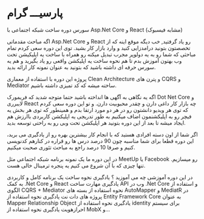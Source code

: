 # پارسیـــ گرام
سورس دوره ساخت شبکه اجتماعی با Asp.Net Core و React (مشابه فیسبوک) 

اگه مباحث مقدماتی Asp.Net Core و React رو یاد گرفتید, خب دیگه موقع اینه که از تخصصتون بتونید درامدزایی کنید و وارد بازار کار بشید. توی این دوره سعی کردم تمام مباحثی که شما رو به یه دولوپر مجرب تبدیل میکنه رو همراه با ساخت یه اپلیکیشن تحت وب بهتون آموزش بدم تا هم نحوه ساخت یه اپلیکشن واقعی رو یاد بگیرید و هم یه سورس حرفه ای داشته باشید که بتونید به عنوان نمونه کار ارائه بدید.

پروژه این دوره با استفاده از معماری Clean Architecture و پترن های CQRS  و Mediator ساخته میشه که کد تمیزی داشته باشیم.

اگه یه نگاهی به آگهی ها انداخته باشید حتما متوجه شدید که فریمورک Dot Net Core و لایبرری React چه بازار کار داغی دارن و چقدر محبوبیت دارن. و تو این دوره سعی کردم که توی هر ویدیو دانشتون رو در هر دو مورد ارتقا بدم و همینطور که توی هر بخش یه فیچر رو به اپلیکشنمون اضاف میکنیم به طور تدریجی یه اپلیکشن کاربردی باارزش هم ایجاد میشه تا بعد از این دوره بتونید هر اپلیکشن تحت وبی رو به راحتی توسعه بدید.

اگر شما از اون دسته افرادی هستید که با انجام کار بیشترین بهره رو از یادگیری می برید، این دوره قطعا برای شما مناسبه چون 90 درصد درس ها رو قراره در کنارهم کدنویسی کنیم و صرفا 10 درصد راجع به مباحث تئوری صحبت میکنیم.

در این دوره ما یک نمونه برنامه شبکه اجتماعی مثل MeetUp یا Facebook رو میسازیم. تنها چیزی که با آن شروع می کنیم یه پنجره ترمینال خالی هست.

در این دوره آموزشی چه می آموزید ؟
یادگیری نحوه ساخت یک برنامه کامل و کاربردی به کمک .Net Core و React
یادگیری مهارت ساخت API وب در .Net Core و استفاده از الگوی CQRS + Mediator
نحوه استفاده از بسته های AutoMapper و MediatR در پروژه های دات نت
یادگیری نحوه استفاده از Entity Framework Core به عنوان Mapper Relationship Object
یادگیری نحوه استفاده از identity برای سیستم احرازهویت
یادگیری نحوه استفاده از MobX
و…

